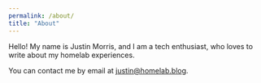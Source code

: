 ```yaml
---
permalink: /about/
title: "About"
---
```


Hello! My name is Justin Morris, and I am a tech enthusiast, who loves to write about my homelab experiences.

You can contact me by email at [justin@homelab.blog](mailto:justin@homelab.blog).
